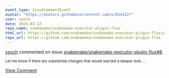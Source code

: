 ```yaml
---
event_type: IssueCommentEvent
avatar: "https://avatars.githubusercontent.com/u/814322?"
user: vsoch
date: 2024-03-12
repo_name: snakemake/snakemake-executor-plugin-flux
html_url: https://github.com/snakemake/snakemake-executor-plugin-flux/pull/8
repo_url: https://github.com/snakemake/snakemake-executor-plugin-flux
---
```


<a href='https://github.com/vsoch' target='_blank'>vsoch</a> commented on issue <a href='https://github.com/snakemake/snakemake-executor-plugin-flux/pull/8' target='_blank'>snakemake/snakemake-executor-plugin-flux#8</a>.

<small>Let me know if there are substantial changes that would warrant a deeper look....</small>

<a href='https://github.com/snakemake/snakemake-executor-plugin-flux/pull/8' target='_blank'>View Comment</a>